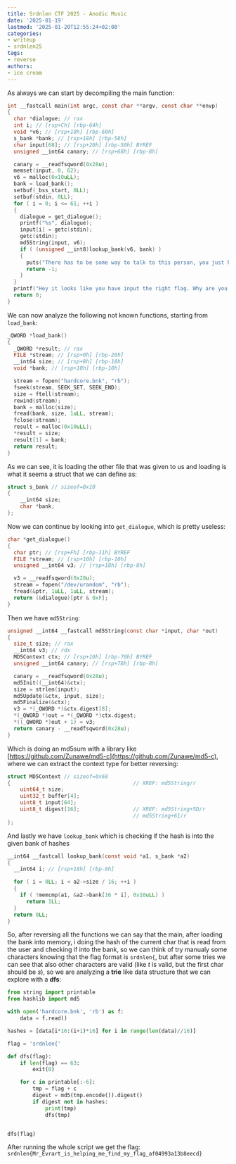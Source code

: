 ```yaml
---
title: Srdnlen CTF 2025 - Anodic Music
date: '2025-01-19'
lastmod: '2025-01-20T12:55:24+02:00'
categories:
- writeup
- srdnlen25
tags:
- reverse
authors:
- ice cream
---
```


As always we can start by decompiling the main function:

```c
int __fastcall main(int argc, const char **argv, const char **envp)
{
  char *dialogue; // rax
  int i; // [rsp+Ch] [rbp-64h]
  void *v6; // [rsp+10h] [rbp-60h]
  s_bank *bank; // [rsp+18h] [rbp-58h]
  char input[68]; // [rsp+20h] [rbp-50h] BYREF
  unsigned __int64 canary; // [rsp+68h] [rbp-8h]

  canary = __readfsqword(0x28u);
  memset(input, 0, 62);
  v6 = malloc(0x10uLL);
  bank = load_bank();
  setbuf(_bss_start, 0LL);
  setbuf(stdin, 0LL);
  for ( i = 0; i <= 61; ++i )
  {
    dialogue = get_dialogue();
    printf("%s", dialogue);
    input[i] = getc(stdin);
    getc(stdin);
    md5String(input, v6);
    if ( (unsigned __int8)lookup_bank(v6, bank) )
    {
      puts("There has to be some way to talk to this person, you just haven't found it yet.");
      return -1;
    }
  }
  printf("Hey it looks like you have input the right flag. Why are you still here?");
  return 0;
}
```

We can now analyze the following not known functions, starting from `load_bank`:

```c
_QWORD *load_bank()
{
  _QWORD *result; // rax
  FILE *stream; // [rsp+0h] [rbp-20h]
  __int64 size; // [rsp+8h] [rbp-18h]
  void *bank; // [rsp+10h] [rbp-10h]

  stream = fopen("hardcore.bnk", "rb");
  fseek(stream, SEEK_SET, SEEK_END);
  size = ftell(stream);
  rewind(stream);
  bank = malloc(size);
  fread(bank, size, 1uLL, stream);
  fclose(stream);
  result = malloc(0x10uLL);
  *result = size;
  result[1] = bank;
  return result;
}
```

As we can see, it is loading the other file that was given to us and loading is what it seems a struct that we can define as:

```c
struct s_bank // sizeof=0x10
{
    __int64 size;
    char *bank;
};
```

Now we can continue by looking into `get_dialogue`, which is pretty useless:

```c
char *get_dialogue()
{
  char ptr; // [rsp+Fh] [rbp-11h] BYREF
  FILE *stream; // [rsp+10h] [rbp-10h]
  unsigned __int64 v3; // [rsp+18h] [rbp-8h]

  v3 = __readfsqword(0x28u);
  stream = fopen("/dev/urandom", "rb");
  fread(&ptr, 1uLL, 1uLL, stream);
  return (&dialogue)[ptr & 0xF];
}
```

Then we have `md5String`:

```c
unsigned __int64 __fastcall md5String(const char *input, char *out)
{
  size_t size; // rax
  __int64 v3; // rdx
  MD5Context ctx; // [rsp+10h] [rbp-70h] BYREF
  unsigned __int64 canary; // [rsp+78h] [rbp-8h]

  canary = __readfsqword(0x28u);
  md5Init((__int64)&ctx);
  size = strlen(input);
  md5Update(&ctx, input, size);
  md5Finalize(&ctx);
  v3 = *(_QWORD *)&ctx.digest[8];
  *(_QWORD *)out = *(_QWORD *)ctx.digest;
  *((_QWORD *)out + 1) = v3;
  return canary - __readfsqword(0x28u);
}
```

Which is doing an md5sum with a library like [https://github.com/Zunawe/md5-c](https://github.com/Zunawe/md5-c), where we can extract the context type for better reversing:

```c
struct MD5Context // sizeof=0x68
{                                       // XREF: md5String/r
    uint64_t size;
    uint32_t buffer[4];
    uint8_t input[64];
    uint8_t digest[16];                 // XREF: md5String+5D/r
                                        // md5String+61/r
};
```

And lastly we have `lookup_bank` which is checking if the hash is into the given bank of hashes

```c
__int64 __fastcall lookup_bank(const void *a1, s_bank *a2)
{
  __int64 i; // [rsp+18h] [rbp-8h]

  for ( i = 0LL; i < a2->size / 16; ++i )
  {
    if ( !memcmp(a1, &a2->bank[16 * i], 0x10uLL) )
      return 1LL;
  }
  return 0LL;
}
```

So, after reversing all the functions we can say that the main, after loading the bank into memory, i doing the hash of the current char that is read from the user and checking if into the bank, so we can think of try manualy some characters knowing that the flag format is `srdnlen{`, but after some tries we can see that also other characters are valid (like *t* is valid, but the first char should be *s*), so we are analyzing a **trie** like data structure that we can explore with a **dfs**:

```py
from string import printable
from hashlib import md5

with open('hardcore.bnk', 'rb') as f:
	data = f.read()

hashes = [data[i*16:(i+1)*16] for i in range(len(data)//16)]

flag = 'srdnlen{'

def dfs(flag):
	if len(flag) == 63:
		exit(0)

	for c in printable[:-6]:
		tmp = flag + c
		digest = md5(tmp.encode()).digest()
		if digest not in hashes:
			print(tmp)
			dfs(tmp)


dfs(flag)
```

After running the whole script we get the flag: `srdnlen{Mr_Evrart_is_helping_me_find_my_flag_af04993a13b8eecd}`
